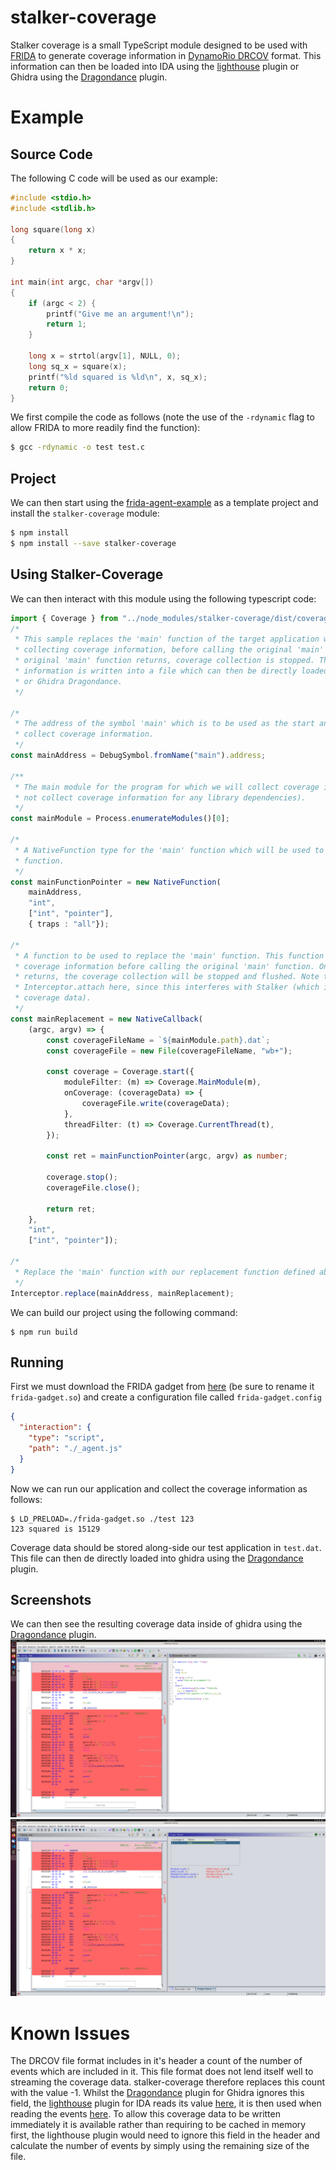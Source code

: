 # stalker-coverage
Stalker coverage is a small TypeScript module designed to be used with [FRIDA](https://frida.re/) to generate coverage information in [DynamoRio DRCOV](https://dynamorio.org/dynamorio_docs/page_drcov.html) format. This information can then be loaded into IDA using the [lighthouse](https://github.com/gaasedelen/lighthouse) plugin or Ghidra using the [Dragondance](https://github.com/0ffffffffh/dragondance) plugin.

# Example
## Source Code
The following C code will be used as our example:
```c
#include <stdio.h>
#include <stdlib.h>

long square(long x)
{
    return x * x;
}

int main(int argc, char *argv[])
{
    if (argc < 2) {
        printf("Give me an argument!\n");
        return 1;
    }

    long x = strtol(argv[1], NULL, 0);
    long sq_x = square(x);
    printf("%ld squared is %ld\n", x, sq_x);
    return 0;
}
```
We first compile the code as follows (note the use of the `-rdynamic` flag to allow FRIDA to more readily find the function):
```bash
$ gcc -rdynamic -o test test.c
```
## Project
We can then start using the [frida-agent-example](https://github.com/oleavr/frida-agent-example) as a template project and install the `stalker-coverage` module:
```bash
$ npm install
$ npm install --save stalker-coverage
```
## Using Stalker-Coverage
We can then interact with this module using the following typescript code:
```typescript
import { Coverage } from "../node_modules/stalker-coverage/dist/coverage";
/*
 * This sample replaces the 'main' function of the target application with one which starts
 * collecting coverage information, before calling the original 'main' function. Once the
 * original 'main' function returns, coverage collection is stopped. This coverage
 * information is written into a file which can then be directly loaded into IDA lighthouse
 * or Ghidra Dragondance.
 */

/*
 * The address of the symbol 'main' which is to be used as the start and finish point to
 * collect coverage information.
 */
const mainAddress = DebugSymbol.fromName("main").address;

/**
 * The main module for the program for which we will collect coverage information (we will
 * not collect coverage information for any library dependencies).
 */
const mainModule = Process.enumerateModules()[0];

/*
 * A NativeFunction type for the 'main' function which will be used to call the original
 * function.
 */
const mainFunctionPointer = new NativeFunction(
    mainAddress,
    "int",
    ["int", "pointer"],
    { traps : "all"});

/*
 * A function to be used to replace the 'main' function. This function will start collecting
 * coverage information before calling the original 'main' function. Once this function
 * returns, the coverage collection will be stopped and flushed. Note that we cannot use
 * Interceptor.attach here, since this interferes with Stalker (which is used to provide the
 * coverage data).
 */
const mainReplacement = new NativeCallback(
    (argc, argv) => {
        const coverageFileName = `${mainModule.path}.dat`;
        const coverageFile = new File(coverageFileName, "wb+");

        const coverage = Coverage.start({
            moduleFilter: (m) => Coverage.MainModule(m),
            onCoverage: (coverageData) => {
                coverageFile.write(coverageData);
            },
            threadFilter: (t) => Coverage.CurrentThread(t),
        });

        const ret = mainFunctionPointer(argc, argv) as number;

        coverage.stop();
        coverageFile.close();

        return ret;
    },
    "int",
    ["int", "pointer"]);

/*
 * Replace the 'main' function with our replacement function defined above.
 */
Interceptor.replace(mainAddress, mainReplacement);
```
We can build our project using the following command:
```
$ npm run build
```
## Running
First we must download the FRIDA gadget from [here](https://github.com/frida/frida/releases) (be sure to rename it `frida-gadget.so`) and create a configuration file called `frida-gadget.config`
```json
{
  "interaction": {
    "type": "script",
    "path": "./_agent.js"
  }
}
```

Now we can run our application and collect the coverage information as follows:
```
$ LD_PRELOAD=./frida-gadget.so ./test 123
123 squared is 15129
```
Coverage data should be stored along-side our test application in `test.dat`. This file can then de directly loaded into ghidra using the [Dragondance](https://github.com/0ffffffffh/dragondance) plugin.

## Screenshots
We can then see the resulting coverage data inside of ghidra using the [Dragondance](https://github.com/0ffffffffh/dragondance) plugin.
![Coverage1.png](https://github.com/WorksButNotTested/stalker-coverage/raw/master/img/Coverage1.png)
![Coverage2.png](https://github.com/WorksButNotTested/stalker-coverage/raw/master/img/Coverage2.png)

# Known Issues
The DRCOV file format includes in it's header a count of the number of events which are included in it. This file format does not lend itself well to streaming the coverage data. stalker-coverage therefore replaces this count with the value -1. Whilst the [Dragondance](https://github.com/0ffffffffh/dragondance) plugin for Ghidra ignores this field, the [lighthouse](https://github.com/gaasedelen/lighthouse) plugin for IDA reads its value [here](https://github.com/gaasedelen/lighthouse/blob/710b13f38eaa548109c26ca3cefa68e598682219/plugin/lighthouse/reader/parsers/drcov.py#L281), it is then used when reading the events [here](https://github.com/gaasedelen/lighthouse/blob/710b13f38eaa548109c26ca3cefa68e598682219/plugin/lighthouse/reader/parsers/drcov.py#L305). To allow this coverage data to be written immediately it is available rather than requiring to be cached in memory first, the lighthouse plugin would need to ignore this field in the header and calculate the number of events by simply using the remaining size of the file.
